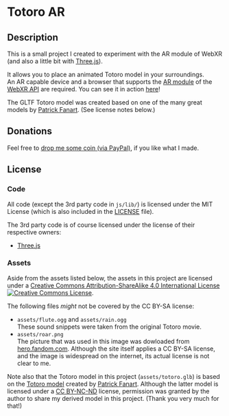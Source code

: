 # Totoro AR
## Description
This is a small project I created to experiment with the AR module of WebXR (and also a little bit with [Three.js](https://threejs.org/)).

It allows you to place an animated Totoro model in your surroundings.  
An AR capable device and a browser that supports the [AR module](https://github.com/immersive-web/webxr-ar-module) of the [WebXR API](https://github.com/immersive-web/webxr) are required. You can see it in action [here](https://dsrquicke.github.io/totoroar)!

The GLTF Totoro model was created based on one of the many great models by [Patrick Fanart](https://www.facebook.com/PatrickFanart.HK). (See license notes below.)


## Donations
Feel free to [drop me some coin (via PayPal)](https://www.paypal.com/cgi-bin/webscr?cmd=_s-xclick&hosted_button_id=UBXDLAFBW424J&source=url), if you like what I made.


## License
### Code
All code (except the 3rd party code in `js/lib/`) is licensed under the MIT License (which is also included in the [LICENSE](LICENSE) file).

The 3rd party code is of course licensed under the license of their respective owners:

- [Three.js](https://github.com/mrdoob/three.js/)

### Assets
Aside from the assets listed below, the assets in this project are licensed under a [Creative Commons Attribution-ShareAlike 4.0 International License](https://creativecommons.org/licenses/by-sa/4.0/) <a rel="license" href="https://creativecommons.org/licenses/by-sa/4.0/"><img alt="Creative Commons License" style="border-width:0" src="https://i.creativecommons.org/l/by-sa/4.0/88x31.png"/></a>.

The following files *might* not be covered by the CC BY-SA license:

- `assets/flute.ogg` and `assets/rain.ogg`  
These sound snippets were taken from the original Totoro movie.
- `assets/roar.png`  
The picture that was used in this image was dowloaded from [hero.fandom.com](https://hero.fandom.com/wiki/Totoro). Although the site itself applies a CC BY-SA license, and the image is widespread on the internet, its actual license is not clear to me.

Note also that the Totoro model in this project (`assets/totoro.glb`) is based on the [Totoro model](https://cults3d.com/en/3d-model/art/totoro-family-my-neighbor-totoro) created by [Patrick Fanart](https://www.facebook.com/PatrickFanart.HK). Although the latter model is licensed under a [CC BY-NC-ND](https://creativecommons.org/licenses/by-nc-nd/3.0/) license, permission was granted by the author to share my derived model in this project. (Thank you very much for that!)

